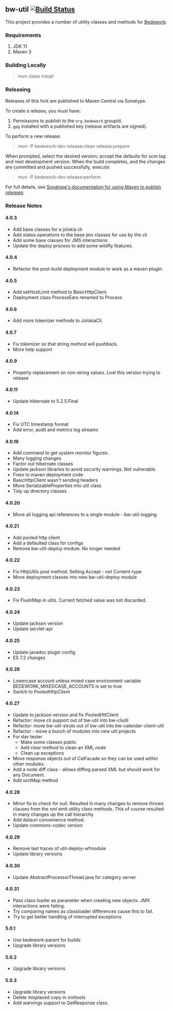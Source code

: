 ## bw-util [![Build Status](https://travis-ci.org/Bedework/bw-util.svg)](https://travis-ci.org/Bedework/bw-util)

This project provides a number of utility classes and methods for
[Bedework](https://www.apereo.org/projects/bedework).

### Requirements

1. JDK 11
2. Maven 3

### Building Locally

> mvn clean install

### Releasing

Releases of this fork are published to Maven Central via Sonatype.

To create a release, you must have:

1. Permissions to publish to the `org.bedework` groupId.
2. `gpg` installed with a published key (release artifacts are signed).

To perform a new release:

> mvn -P bedework-dev release:clean release:prepare

When prompted, select the desired version; accept the defaults for scm tag and next development version.
When the build completes, and the changes are committed and pushed successfully, execute:

> mvn -P bedework-dev release:perform

For full details, see [Sonatype's documentation for using Maven to publish releases](http://central.sonatype.org/pages/apache-maven.html).

### Release Notes
#### 4.0.3
  * Add base classes for a jolokia cli
  * Add status operations to the base jmx classes for use by the cli
  * Add some base classes for JMS interactions
  * Update the deploy process to add some wildfly features.

#### 4.0.4
  * Refactor the post-build deployment module to work as a maven plugin.

#### 4.0.5
  * Add setHostLimit method to BasicHttpClient.
  * Deployment class ProcessEars renamed to Process

#### 4.0.6
  * Add more tokenizer methods to JolokiaCli.

#### 4.0.7
  * Fix tokenizer so that string method will pushback.
  * More help support

#### 4.0.9
  * Property replacement on non-string values. Lost this version trying to release

#### 4.0.11
  * Update hibernate to 5.2.5.Final

#### 4.0.14
  * Fix UTC timestamp format
  * Add error, audit and metrics log streams

#### 4.0.19
  * Add command to get system monitor figures.
  * Many logging changes
  * Factor out hibernate classes
  * Update jackson libraries to avoid security warnings. Not vulnerable.
  * Fixes to maven deployment code
  * BasicHttpClient wasn't sending headers
  * Move SerializableProperties into util class
  * Tidy up directory classes

#### 4.0.20
  * Move all logging api references to a single module - bw-util-logging

#### 4.0.21
  * Add pooled http client
  * Add a defaulted class for configs
  * Remove bw-util-deploy module. No longer needed
  
#### 4.0.22
  * Fix HttpUtils post method. Setting Accept - not Content-type
  * Move deployment classes into new bw-util-deploy module
  
#### 4.0.23
  * Fix FlushMap in utils. Current fetched value was not discarded.
  
#### 4.0.24
  * Update jackson version
  * Update servlet-api
  
#### 4.0.25
  * Update javadoc plugin config
  * ES 7.2 changes
  
#### 4.0.26
  * Lowercase account unless mixed case environment variable BEDEWORK_MIXEDCASE_ACCOUNTS is set to true
  * Switch to PooledHttpClient
  
#### 4.0.27
  * Update to jackson version and fix PooledHttClient
  * Refactor: move cli support out of bw-util into bw-cliutil
  * Refactor: move bw-util-struts out of bw-util into bw-calendar-client-util
  * Refactor - move a bunch of modules into new util projects
  * For dav tester
    * Make some classes public
    * Add clear method to clean an XML node
    * Clean up exceptions
  * Move response objects out of CalFacade so they can be used within other modules.
  * Add a node diff class - allows diffing parsed XML but should work for any Document.
  * Add sortMap method

#### 4.0.28
  * Minor fix to check for null. Resulted in many changes to remove throws clauses from the xml emit utility class methods. This of course resulted in many changes up the call hierarchy
  * Add datauri convenience method.
  * Update commons-codec version

#### 4.0.29
* Remove last traces of util-deploy-wfmodule
* Update library versions

#### 4.0.30
* Update AbstractProcessorThread.java for category server

#### 4.0.31
* Pass class loader as parameter when creating new objects. JMX interactions were failing.
* Try comparing names as classloader differences cause this to fail.
* Try to get better handling of interrupted exceptions

#### 5.0.1
* Use bedework-parent for builds
*  Upgrade library versions

#### 5.0.2
* Upgrade library versions

#### 5.0.3
* Upgrade library versions
* Delete misplaced copy in xmltools
* Add warnings support to GetResponse class.
  

